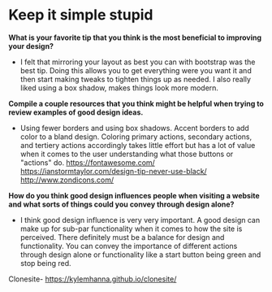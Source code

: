# Keep it simple stupid

**What is your favorite tip that you think is the most beneficial to improving your design?**

*  I felt that mirroring your layout as best you can with bootstrap was the best tip. Doing this allows you to get everything were you want it and then start making tweaks to tighten things up as needed. I also really liked using a box shadow, makes things look more modern. 

**Compile a couple resources that you think might be helpful when trying to review examples of good design ideas.**

* Using fewer borders and using box shadows. Accent borders to add color to a bland design. Coloring primary actions, secondary actions, and tertiery actions accordingly takes little effort but has a lot of value when it comes to the user understanding what those buttons or "actions" do. 
https://fontawesome.com/ 
https://ianstormtaylor.com/design-tip-never-use-black/
http://www.zondicons.com/

**How do you think good design influences people when visiting a website and what sorts of things could you convey through design alone?**

* I think good design influence is very very important. A good design can make up for sub-par functionality when it comes to how the site is perceived. There definitely must be a balance for design and functionality. You can convey the importance of different actions through design alone or functionality like a start button being green and stop being red. 

Clonesite- https://kylemhanna.github.io/clonesite/
